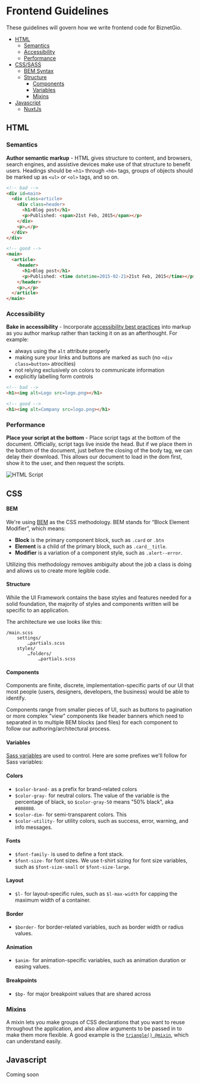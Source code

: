 # Frontend Guidelines 
These guidelines will govern how we write frontend code for BiznetGio.

- [HTML](#html)
  * [Semantics](#semantics)
  * [Accessibility](#accessibility)
  * [Performance](#performance)
- [CSS/SASS](#css)
  * [BEM Syntax](#bem)
  * [Structure](#structure)
    + [Components](#components)
    + [Variables](#variables)
    + [Mixins](#mixins)
- [Javascript](#javascript)
  * [NuxtJs](#sub-heading-2)

## HTML

### Semantics

**Author semantic markup** - HTML gives structure to content, and browsers, search engines, and assistive devices make use of that structure to benefit users. Headings should be `<h1>` through `<h6>` tags, groups of objects should be marked up as `<ul>` or `<ol>` tags, and so on.

```html
<!-- bad -->
<div id=main>
  <div class=article>
    <div class=header>
      <h1>Blog post</h1>
      <p>Published: <span>21st Feb, 2015</span></p>
    </div>
    <p>…</p>
  </div>
</div>

<!-- good -->
<main>
  <article>
    <header>
      <h1>Blog post</h1>
      <p>Published: <time datetime=2015-02-21>21st Feb, 2015</time></p>
    </header>
    <p>…</p>
  </article>
</main>
```
### Accessibility
**Bake in accessibility** - Incorporate [accessibility best practices](http://a11yproject.com/checklist.html) into markup as you author markup rather than tacking it on as an afterthought. For example:

* always using the `alt` attribute properly
* making sure your links and buttons are marked as such (no `<div class=button>` atrocities)
* not relying exclusively on colors to communicate information
* explicitly labelling form controls

```html
<!-- bad -->
<h1><img alt=Logo src=logo.png></h1>

<!-- good -->
<h1><img alt=Company src=logo.png></h1>
```

### Performance
**Place your script at the bottom** - Place script tags at the bottom of the document. Officially, script tags live inside the head. But if we place them in the bottom of the document, just before the closing of the body tag, we can delay their download. This allows our document to load in the dom first, show it to the user, and then request the scripts.

![HTML Script](https://miro.medium.com/max/1200/1*JNOs5MDxiVyw301n0BCy2A.png)

## CSS
#### BEM
We're using [BEM](http://getbem.com/introduction/) as the CSS methodology. BEM stands for “Block Element Modifier”, which means:

- **Block** is the primary component block, such as `.card` or `.btn`
- **Element** is a child of the primary block, such as `.card__title`.
- **Modifier** is a variation of a component style, such as `.alert--error`. 

Utilizing this methodology removes ambiguity about the job a class is doing and allows us to create more legible code.
#### Structure
While the UI Framework contains the base styles and features needed for a solid foundation, the majority of styles and components written will be specific to an application.

The architecture we use looks like this:

```
/main.scss
    settings/
        …partials.scss
    styles/
        …folders/
            …partials.scss
```
#### Components 

Components are finite, discrete, implementation-specific parts of our UI that most people (users, designers, developers, the business) would be able to identify.

Components range from smaller pieces of UI, such as buttons to pagination or more complex "view" components like header banners which need to separated in to multiple BEM blocks (and files) for each component to follow our authoring/architectural process.

#### Variables 
[Sass variables](http://sass-lang.com/guide) are used to control. Here are some prefixes we'll follow for Sass variables:

#### Colors
- `$color-brand-` as a prefix for brand-related colors
- `$color-gray-` for neutral colors. The value of the variable is the percentage of black, so `$color-gray-50` means "50% black", aka `#808080`.
- `$color-dim-` for semi-transparent colors. This
- `$color-utility-` for utility colors, such as success, error, warning, and info messages.

#### Fonts
- `$font-family-` is used to define a font stack.
- `$font-size-` for font sizes. We use t-shirt sizing for font size variables, such as `$font-size-small` or `$font-size-large`.

#### Layout
- `$l-` for layout-specific rules, such as `$l-max-width` for capping the maximum width of a container.

#### Border
- `$border-` for border-related variables, such as border width or radius values.

#### Animation
- `$anim-` for animation-specific variables, such as animation duration or easing values.

#### Breakpoints
- `$bp-` for major breakpoint values that are shared across

### Mixins 
A mixin lets you make groups of CSS declarations that you want to reuse throughout the application, and also allow arguments to be passed in to make them more flexible. A good example is the [`triangle() @mixin`](https://gist.githubusercontent.com/jwebcat/8593788/raw/5bc33f1309c79564b50c94d1f281c07613462764/triangle.scss), which can understand easily.

## Javascript
Coming soon